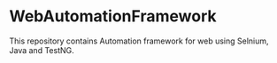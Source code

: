 # WebAutomationFramework
This repository contains Automation framework for web using Selnium, Java and TestNG.

